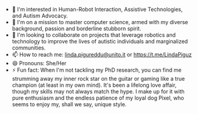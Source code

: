 - 👀 I'm interested in Human-Robot Interaction, Assistive Technologies, and Autism Advocacy.
- 🌱 I'm on a mission to master computer science, armed with my diverse background, passion and borderline stubborn spirit.
- 💞️ I'm looking to collaborate on projects that leverage robotics and technology to improve the lives of autistic individuals and marginalized communities.
- 📫 How to reach me: linda.pigureddu@unito.it or https://t.me/LindaPiguz
- 😄 Pronouns: She/Her
- ⚡ Fun fact: When I'm not tackling my PhD research, you can find me strumming away my inner rock star on the guitar or gaming like a true champion (at least in my own mind). It's been a lifelong love affair, though my skills may not always match the hype. I make up for it with pure enthusiasm and the endless patience of my loyal dog Pixel, who seems to enjoy my, shall we say, unique style.

<!---
LindaPiguz/LindaPiguz is a ✨ special ✨ repository because its `README.md` (this file) appears on your GitHub profile.
You can click the Preview link to take a look at your changes.
--->
